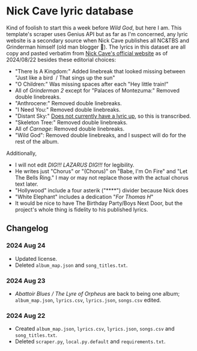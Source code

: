 # Nick Cave lyric database

Kind of foolish to start this a week before *Wild God*, but here I am. This template's scraper uses Genius API but as far as I'm concerned, any lyric website is a secondary source when Nick Cave publishes all NC&TBS and Grinderman himself (old man blogger 🖤). The lyrics in this dataset are all copy and pasted verbatim from [Nick Cave's official website](https://www.nickcave.com/lyrics/) as of 2024/08/22 besides these editorial choices:

- "There Is A Kingdom:" Added linebreak that looked missing between "Just like a bird  / That sings up the sun"
- "O Children:" Was missing spaces after each "Hey little train!"
- All of *Grinderman 2* except for "Palaces of Montezuma:" Removed double linebreaks.
- "Anthrocene:" Removed double linebreaks.
- "I Need You:" Removed double linebreaks.
- "Distant Sky:" [Does not currently have a lyric up](https://www.nickcave.com/lyric/distant-sky/), so this is transcribed.
- "Skeleton Tree:" Removed double linebreaks.
- All of *Carnage*: Removed double linebreaks.
- "Wild God": Removed double linebreaks, and I suspect will do for the rest of the album.

Additionally,

- I will not edit *DIG!!! LAZARUS DIG!!!* for legibility.
- He writes just "Chorus" or "(Chorus)" on "Babe, I'm On Fire" and "Let The Bells Ring." I may or may not replace those with the actual chorus text later.
- "Hollywood" include a four asterik ("****") divider because Nick does
- "White Elephant" includes a dedication "*For Thomas H*"
- It would be nice to have The Birthday Party/Boys Next Door, but the project's whole thing is fidelity to his published lyrics.

## Changelog

### 2024 Aug 24
- Updated license.
- Deleted `album_map.json` and `song_titles.txt`.

### 2024 Aug 23
- *Abattoir Blues / The Lyre of Orpheus* are back to being one album;
    `album_map.json`, `lyrics.csv`, `lyrics.json`, `songs.csv` edited.

### 2024 Aug 22
- Created `album_map.json`, `lyrics.csv`, `lyrics.json`, `songs.csv` and `song_titles.txt`.
- Deleted `scraper.py`, `local.py.default` and `requirements.txt`.

